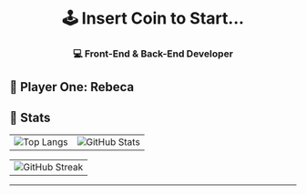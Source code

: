 <!-- ASCII ART / PIXEL VIBE -->
<h1 align="center">🕹️ Insert Coin to Start...</h1>
<h3 align="center">💻 Front-End & Back-End Developer</h3>

<!-- SOBRE MIM -->
## 👾 Player One: Rebeca

## 🧠 Stats

<table align="center" border="0">
  <tr>
    <td>
      <img src="https://github-readme-stats.vercel.app/api/top-langs/?username=Tempus-rebeca&layout=compact&theme=tokyonight" alt="Top Langs" />
    </td>
    <td>
      <img src="https://github-readme-stats.vercel.app/api?username=Tempus-rebeca&show_icons=true&theme=tokyonight&hide_title=true" alt="GitHub Stats" />
    </td>
  </tr>
</table>

<table align="center" border="0">
  <tr>
    <td>
      <img src="https://streak-stats.demolab.com?user=Tempus-rebeca&theme=tokyonight" alt="GitHub Streak" />
    </td>
  </tr>
</table>

--- 
